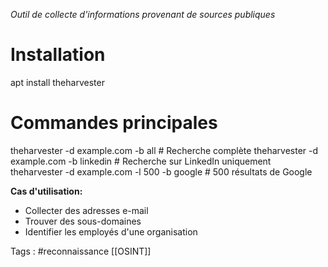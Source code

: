 
_Outil de collecte d'informations provenant de sources publiques_

# Installation
apt install theharvester

# Commandes principales
theharvester -d example.com -b all            # Recherche complète
theharvester -d example.com -b linkedin       # Recherche sur LinkedIn uniquement
theharvester -d example.com -l 500 -b google  # 500 résultats de Google

**Cas d'utilisation:**

- Collecter des adresses e-mail
- Trouver des sous-domaines
- Identifier les employés d'une organisation

Tags : #reconnaissance 
[[OSINT]]